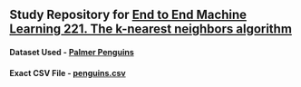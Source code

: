 ## Study Repository for [End to End Machine Learning 221. The k-nearest neighbors algorithm](https://end-to-end-machine-learning.teachable.com/courses/1314278)

#### Dataset Used - [Palmer Penguins](https://github.com/allisonhorst/palmerpenguins/blob/master/README.md)

#### Exact CSV File - [penguins.csv](https://raw.githubusercontent.com/mcnakhaee/palmerpenguins/master/palmerpenguins/data/penguins.csv)